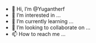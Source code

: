 - 👋 Hi, I’m @Yugantherf
- 👀 I’m interested in ...
- 🌱 I’m currently learning ...
- 💞️ I’m looking to collaborate on ...
- 📫 How to reach me ...

<!---
Yugantherf/Yugantherf is a ✨ special ✨ repository because its `README.md` (this file) appears on your GitHub profile.
You can click the Preview link to take a look at your changes.
--->
